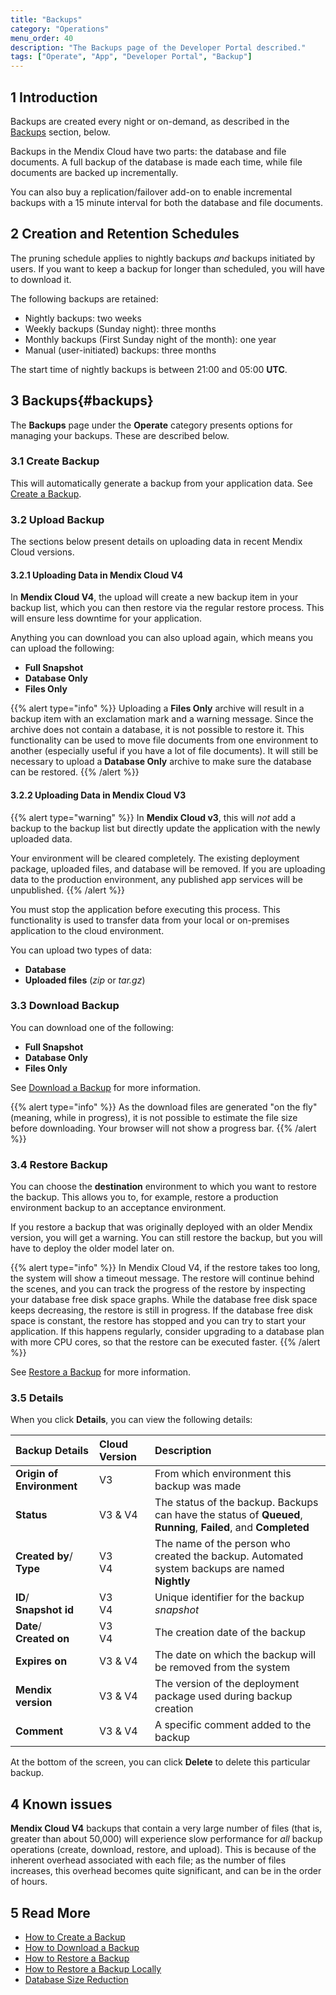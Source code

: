 ```yaml
---
title: "Backups"
category: "Operations"
menu_order: 40
description: "The Backups page of the Developer Portal described."
tags: ["Operate", "App", "Developer Portal", "Backup"]
---
```


## 1 Introduction

Backups are created every night or on-demand, as described in the [Backups](#backups) section, below.

Backups in the Mendix Cloud have two parts: the database and file documents. A full backup of the database is made each time, while file documents are backed up incrementally. 

You can also buy a replication/failover add-on to enable incremental backups with a 15 minute interval for both the database and file documents.

## 2 Creation and Retention Schedules

The pruning schedule applies to nightly backups *and* backups initiated by users. If you want to keep a backup for longer than scheduled, you will have to download it.

The following backups are retained:

* Nightly backups: two weeks
* Weekly backups (Sunday night): three months
* Monthly backups (First Sunday night of the month): one year
* Manual (user-initiated) backups: three months

The start time of nightly backups is between 21:00 and 05:00 **UTC**.

## 3 Backups{#backups}

The **Backups** page under the **Operate** category presents options for managing your backups. These are described below.

### 3.1 Create Backup

This will automatically generate a backup from your application data. See [Create a Backup](create-backup).

### 3.2 Upload Backup

The sections below present details on uploading data in recent Mendix Cloud versions.

#### 3.2.1 Uploading Data in Mendix Cloud V4

In **Mendix Cloud V4**, the upload will create a new backup item in your backup list, which you can then restore via the regular restore process. This will ensure less downtime for your application. 

Anything you can download you can also upload again, which means you can upload the following:

* **Full Snapshot**
* **Database Only**
* **Files Only**

{{% alert type="info" %}}
Uploading a **Files Only** archive will result in a backup item with an exclamation mark and a warning message. Since the archive does not contain a database, it is not possible to restore it. This functionality can be used to move file documents from one environment to another (especially useful if you have a lot of file documents). It will still be necessary to upload a **Database Only** archive to make sure the database can be restored.
{{% /alert %}}

#### 3.2.2 Uploading Data in Mendix Cloud V3

{{% alert type="warning" %}}
In **Mendix Cloud v3**, this will *not* add a backup to the backup list but directly update the application with the newly uploaded data.

Your environment will be cleared completely. The existing deployment package, uploaded files, and database will be removed. If you are uploading data to the production environment, any published app services will be unpublished.
{{% /alert %}}

You must stop the application before executing this process. This functionality is used to transfer data from your local or on-premises application to the cloud environment.

You can upload two types of data:

* **Database**
* **Uploaded files** (*zip* or *tar.gz*)

### 3.3 Download Backup

You can download one of the following: 

* **Full Snapshot**
* **Database Only**
* **Files Only**

See [Download a Backup](download-backup) for more information.

{{% alert type="info" %}}
As the download files are generated "on the fly" (meaning, while in progress), it is not possible to estimate the file size before downloading. Your browser will not show a progress bar.
{{% /alert %}}

### 3.4 Restore Backup

You can choose the **destination** environment to which you want to restore the backup. This allows you to, for example, restore a production environment backup to an acceptance environment.

If you restore a backup that was originally deployed with an older Mendix version, you will get a warning. You can still restore the backup, but you will have to deploy the older model later on. 

{{% alert type="info" %}}
In Mendix Cloud V4, if the restore takes too long, the system will show a timeout message. The restore will continue behind the scenes, and you can track the progress of the restore by inspecting your database free disk space graphs. While the database free disk space keeps decreasing, the restore is still in progress. If the database free disk space is constant, the restore has stopped and you can try to start your application. If this happens regularly, consider upgrading to a database plan with more CPU cores, so that the restore can be executed faster.
{{% /alert %}}

See [Restore a Backup](restore-backup) for more information.

### 3.5 Details

When you click **Details**, you can view the following details:

Backup Details | Cloud Version | Description
:---|:---|:---
**Origin of Environment** | V3 | From which environment this backup was made
**Status** | V3 & V4 | The status of the backup. Backups can have the status of **Queued**, **Running**, **Failed**, and **Completed**
**Created by**/ <br /> **Type** | V3 <br /> V4 | The name of the person who created the backup. Automated system backups are named **Nightly**
**ID**/ <br /> **Snapshot id** | V3 <br /> V4 | Unique identifier for the backup *snapshot*
**Date**/ <br /> **Created on** | V3 <br /> V4 | The creation date of the backup
**Expires on** | V3 & V4 | The date on which the backup will be removed from the system
**Mendix version** | V3 & V4 | The version of the deployment package used during backup creation
**Comment** | V3 & V4 | A specific comment added to the backup

At the bottom of the screen, you can click **Delete** to delete this particular backup.

## 4 Known issues

**Mendix Cloud V4** backups that contain a very large number of files (that is, greater than about 50,000) will experience slow performance for _all_ backup operations (create, download, restore, and upload). This is because of the inherent overhead associated with each file; as the number of files increases, this overhead becomes quite significant, and can be in the order of hours.

## 5 Read More

* [How to Create a Backup](create-backup)
* [How to Download a Backup](download-backup)
* [How to Restore a Backup](restore-backup)
* [How to Restore a Backup Locally](database-size-reduction)
* [Database Size Reduction](database-size-reduction)
